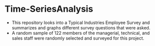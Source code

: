 # Time-SeriesAnalysis
- This repository looks into a Typical Industries Employee Survey and summarizes and graphs different survey questions that were asked.
- A random sample of 122 members of the managerial, technical, and sales staff were randomly selected and surveyed for this project.

